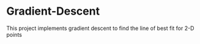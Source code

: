 # Gradient-Descent
This project implements gradient descent to find the line of best fit for 2-D points
